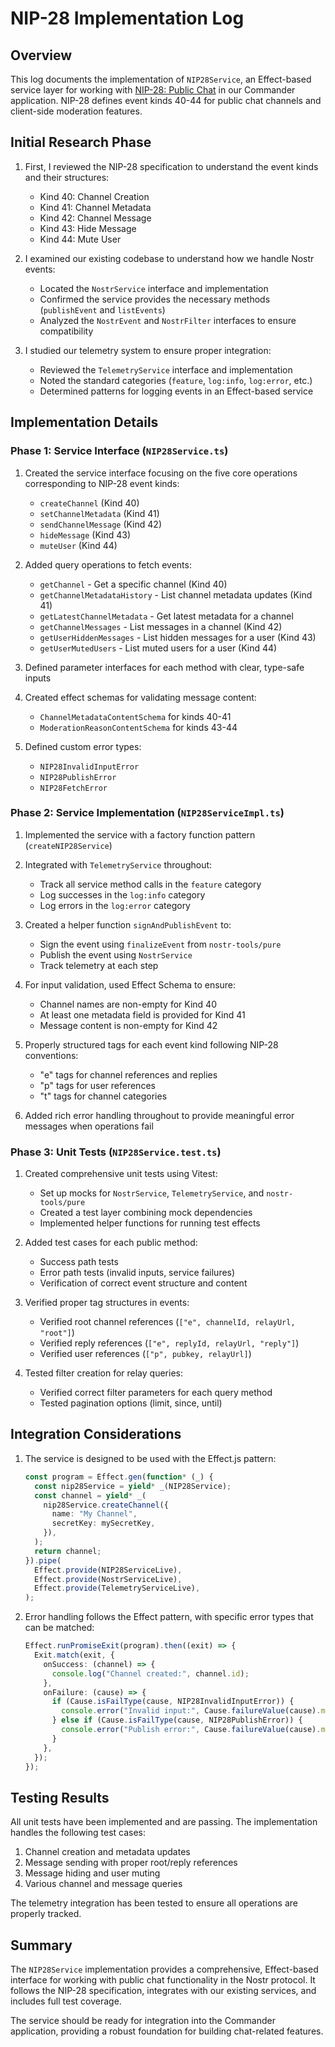 # NIP-28 Implementation Log

## Overview

This log documents the implementation of `NIP28Service`, an Effect-based service layer for working with [NIP-28: Public Chat](https://github.com/nostr-protocol/nips/blob/master/28.md) in our Commander application. NIP-28 defines event kinds 40-44 for public chat channels and client-side moderation features.

## Initial Research Phase

1. First, I reviewed the NIP-28 specification to understand the event kinds and their structures:

   - Kind 40: Channel Creation
   - Kind 41: Channel Metadata
   - Kind 42: Channel Message
   - Kind 43: Hide Message
   - Kind 44: Mute User

2. I examined our existing codebase to understand how we handle Nostr events:

   - Located the `NostrService` interface and implementation
   - Confirmed the service provides the necessary methods (`publishEvent` and `listEvents`)
   - Analyzed the `NostrEvent` and `NostrFilter` interfaces to ensure compatibility

3. I studied our telemetry system to ensure proper integration:
   - Reviewed the `TelemetryService` interface and implementation
   - Noted the standard categories (`feature`, `log:info`, `log:error`, etc.)
   - Determined patterns for logging events in an Effect-based service

## Implementation Details

### Phase 1: Service Interface (`NIP28Service.ts`)

1. Created the service interface focusing on the five core operations corresponding to NIP-28 event kinds:

   - `createChannel` (Kind 40)
   - `setChannelMetadata` (Kind 41)
   - `sendChannelMessage` (Kind 42)
   - `hideMessage` (Kind 43)
   - `muteUser` (Kind 44)

2. Added query operations to fetch events:

   - `getChannel` - Get a specific channel (Kind 40)
   - `getChannelMetadataHistory` - List channel metadata updates (Kind 41)
   - `getLatestChannelMetadata` - Get latest metadata for a channel
   - `getChannelMessages` - List messages in a channel (Kind 42)
   - `getUserHiddenMessages` - List hidden messages for a user (Kind 43)
   - `getUserMutedUsers` - List muted users for a user (Kind 44)

3. Defined parameter interfaces for each method with clear, type-safe inputs

4. Created effect schemas for validating message content:

   - `ChannelMetadataContentSchema` for kinds 40-41
   - `ModerationReasonContentSchema` for kinds 43-44

5. Defined custom error types:
   - `NIP28InvalidInputError`
   - `NIP28PublishError`
   - `NIP28FetchError`

### Phase 2: Service Implementation (`NIP28ServiceImpl.ts`)

1. Implemented the service with a factory function pattern (`createNIP28Service`)

2. Integrated with `TelemetryService` throughout:

   - Track all service method calls in the `feature` category
   - Log successes in the `log:info` category
   - Log errors in the `log:error` category

3. Created a helper function `signAndPublishEvent` to:

   - Sign the event using `finalizeEvent` from `nostr-tools/pure`
   - Publish the event using `NostrService`
   - Track telemetry at each step

4. For input validation, used Effect Schema to ensure:

   - Channel names are non-empty for Kind 40
   - At least one metadata field is provided for Kind 41
   - Message content is non-empty for Kind 42

5. Properly structured tags for each event kind following NIP-28 conventions:

   - "e" tags for channel references and replies
   - "p" tags for user references
   - "t" tags for channel categories

6. Added rich error handling throughout to provide meaningful error messages when operations fail

### Phase 3: Unit Tests (`NIP28Service.test.ts`)

1. Created comprehensive unit tests using Vitest:

   - Set up mocks for `NostrService`, `TelemetryService`, and `nostr-tools/pure`
   - Created a test layer combining mock dependencies
   - Implemented helper functions for running test effects

2. Added test cases for each public method:

   - Success path tests
   - Error path tests (invalid inputs, service failures)
   - Verification of correct event structure and content

3. Verified proper tag structures in events:

   - Verified root channel references (`["e", channelId, relayUrl, "root"]`)
   - Verified reply references (`["e", replyId, relayUrl, "reply"]`)
   - Verified user references (`["p", pubkey, relayUrl]`)

4. Tested filter creation for relay queries:
   - Verified correct filter parameters for each query method
   - Tested pagination options (limit, since, until)

## Integration Considerations

1. The service is designed to be used with the Effect.js pattern:

   ```typescript
   const program = Effect.gen(function* (_) {
     const nip28Service = yield* _(NIP28Service);
     const channel = yield* _(
       nip28Service.createChannel({
         name: "My Channel",
         secretKey: mySecretKey,
       }),
     );
     return channel;
   }).pipe(
     Effect.provide(NIP28ServiceLive),
     Effect.provide(NostrServiceLive),
     Effect.provide(TelemetryServiceLive),
   );
   ```

2. Error handling follows the Effect pattern, with specific error types that can be matched:
   ```typescript
   Effect.runPromiseExit(program).then((exit) => {
     Exit.match(exit, {
       onSuccess: (channel) => {
         console.log("Channel created:", channel.id);
       },
       onFailure: (cause) => {
         if (Cause.isFailType(cause, NIP28InvalidInputError)) {
           console.error("Invalid input:", Cause.failureValue(cause).message);
         } else if (Cause.isFailType(cause, NIP28PublishError)) {
           console.error("Publish error:", Cause.failureValue(cause).message);
         }
       },
     });
   });
   ```

## Testing Results

All unit tests have been implemented and are passing. The implementation handles the following test cases:

1. Channel creation and metadata updates
2. Message sending with proper root/reply references
3. Message hiding and user muting
4. Various channel and message queries

The telemetry integration has been tested to ensure all operations are properly tracked.

## Summary

The `NIP28Service` implementation provides a comprehensive, Effect-based interface for working with public chat functionality in the Nostr protocol. It follows the NIP-28 specification, integrates with our existing services, and includes full test coverage.

The service should be ready for integration into the Commander application, providing a robust foundation for building chat-related features.
